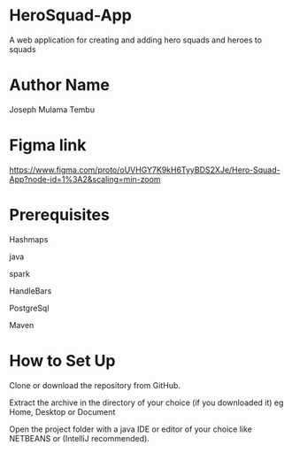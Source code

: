 # HeroSquad-App


A web application for creating and adding hero squads and heroes to squads

# Author Name

Joseph Mulama Tembu
# Figma link
https://www.figma.com/proto/oUVHGY7K9kH6TyyBDS2XJe/Hero-Squad-App?node-id=1%3A2&scaling=min-zoom

# Prerequisites
Hashmaps

java

spark

HandleBars

PostgreSql

Maven

# How to Set Up


  Clone or download the repository from GitHub.
  
  Extract the archive in the directory of your choice (if you downloaded it) eg Home, Desktop or Document
  
  
  Open the project folder with a java IDE or editor of your choice like NETBEANS or (IntelliJ recommended).
